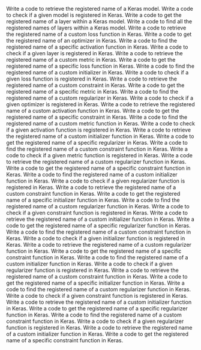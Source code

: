 Write a code to retrieve the registered name of a Keras model.
Write a code to check if a given model is registered in Keras.
Write a code to get the registered name of a layer within a Keras model.
Write a code to find all the registered names of layers within a Keras model.
Write a code to retrieve the registered name of a custom loss function in Keras.
Write a code to get the registered name of an optimizer in Keras.
Write a code to find the registered name of a specific activation function in Keras.
Write a code to check if a given layer is registered in Keras.
Write a code to retrieve the registered name of a custom metric in Keras.
Write a code to get the registered name of a specific loss function in Keras.
Write a code to find the registered name of a custom initializer in Keras.
Write a code to check if a given loss function is registered in Keras.
Write a code to retrieve the registered name of a custom constraint in Keras.
Write a code to get the registered name of a specific metric in Keras.
Write a code to find the registered name of a custom regularizer in Keras.
Write a code to check if a given optimizer is registered in Keras.
Write a code to retrieve the registered name of a custom activation function in Keras.
Write a code to get the registered name of a specific constraint in Keras.
Write a code to find the registered name of a custom metric function in Keras.
Write a code to check if a given activation function is registered in Keras.
Write a code to retrieve the registered name of a custom initializer function in Keras.
Write a code to get the registered name of a specific regularizer in Keras.
Write a code to find the registered name of a custom constraint function in Keras.
Write a code to check if a given metric function is registered in Keras.
Write a code to retrieve the registered name of a custom regularizer function in Keras.
Write a code to get the registered name of a specific constraint function in Keras.
Write a code to find the registered name of a custom initializer function in Keras.
Write a code to check if a given regularizer function is registered in Keras.
Write a code to retrieve the registered name of a custom constraint function in Keras.
Write a code to get the registered name of a specific initializer function in Keras.
Write a code to find the registered name of a custom regularizer function in Keras.
Write a code to check if a given constraint function is registered in Keras.
Write a code to retrieve the registered name of a custom initializer function in Keras.
Write a code to get the registered name of a specific regularizer function in Keras.
Write a code to find the registered name of a custom constraint function in Keras.
Write a code to check if a given initializer function is registered in Keras.
Write a code to retrieve the registered name of a custom regularizer function in Keras.
Write a code to get the registered name of a specific constraint function in Keras.
Write a code to find the registered name of a custom initializer function in Keras.
Write a code to check if a given regularizer function is registered in Keras.
Write a code to retrieve the registered name of a custom constraint function in Keras.
Write a code to get the registered name of a specific initializer function in Keras.
Write a code to find the registered name of a custom regularizer function in Keras.
Write a code to check if a given constraint function is registered in Keras.
Write a code to retrieve the registered name of a custom initializer function in Keras.
Write a code to get the registered name of a specific regularizer function in Keras.
Write a code to find the registered name of a custom constraint function in Keras.
Write a code to check if a given regularizer function is registered in Keras.
Write a code to retrieve the registered name of a custom initializer function in Keras.
Write a code to get the registered name of a specific constraint function in Keras.
